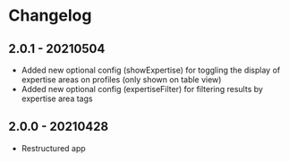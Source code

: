 # Changelog

## 2.0.1 - 20210504
* Added new optional config (showExpertise) for toggling the display of expertise areas on profiles (only shown on table view)
* Added new optional config (expertiseFilter) for filtering results by expertise area tags

## 2.0.0 - 20210428
* Restructured app
